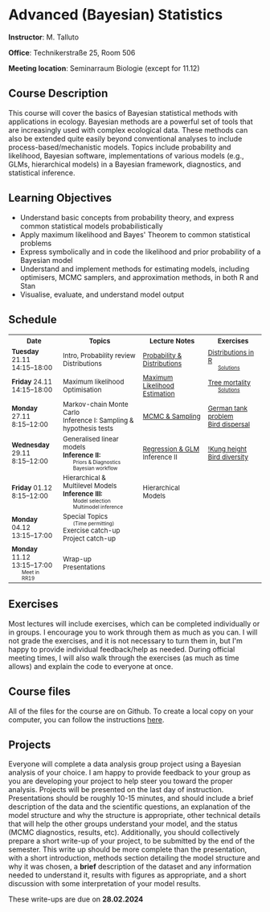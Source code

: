 <style>
.ex {margin: 0px;}
.soln {margin: 0px 20px; font-size: x-small}
table {font-size: small;}
</style>

# Advanced (Bayesian) Statistics
**Instructor**: M. Talluto

**Office**: Technikerstraße 25, Room 506

**Meeting location**:  Seminarraum Biologie (except for 11.12)


## Course Description

This course will cover the basics of Bayesian statistical methods with applications in ecology. Bayesian methods are a powerful set of tools that are increasingly used with complex ecological data. These methods can also be extended quite easily beyond conventional analyses to include process-based/mechanistic models. Topics include probability and likelihood, Bayesian software, implementations of various models (e.g., GLMs, hierarchical models) in a Bayesian framework, diagnostics, and statistical inference.

## Learning Objectives

* Understand basic concepts from probability theory, and express common statistical models probabilistically
* Apply maximum likelihood and Bayes' Theorem to common statistical problems
* Express symbolically and in code the likelihood and prior probability of a Bayesian model
* Understand and implement methods for estimating models, including optimisers, MCMC samplers, and approximation methods, in both R and Stan
* Visualise, evaluate, and understand model output


## Schedule

<table>
	<tr>
		<th> Date </th> <th> Topics </th> <th> Lecture Notes </th> <th> Exercises </th>
	</tr>
	<tr>
		<td><b>Tuesday</b> 21.11<br/>14:15–18:00</td>
		<td>Intro, Probability review<br/>Distributions</td>
		<td><a href="lec/1_probability">Probability & Distributions</a></td>
		<td><p class = "ex"><a href = "ex/ex1_distributions">Distributions in R</a></p>
			<p class = "soln"><a href = "ex/soln1_distributions.html">Solutions</a></p></td>
	</tr>
	<tr>
		<td><b>Friday</b> 24.11<br/>14:15–18:00</td>
		<td>Maximum likelihood<br/>Optimisation</td>
		<td><a href="lec/2_mle">Maximum Likelihood Estimation</a></td>
		<td><p class = "ex"><a href = "ex/ex2_tree.html">Tree mortality</a></p>
			<p class = "soln"><a href = "ex/soln2_tree.html">Solutions</a></p>
		</td>
	</tr>
	<tr>
		<td><b>Monday</b> 27.11<br/>8:15–12:00</td>
		<td>Markov-chain Monte Carlo<br/>Inference I: Sampling &amp; hypothesis tests</td>
		<td><a href="lec/3_mcmc">MCMC & Sampling</a></td>
		<td><p class = "ex"><a href = "ex/ex3_tank">German tank problem</a></p>
			<!-- <p class = "soln"><a href = "ex/soln3_tank.html">Solutions</a></p> -->
			<p class = "ex"><a href = "ex/ex4_birddisp.html">Bird dispersal</a></p>
			<!-- <p class = "soln"><a href = "ex/soln4_birddisp.html">Solutions</a></p> -->
		</td>
	</tr>
	<tr>
		<td><b>Wednesday</b> 29.11<br/>8:15–12:00</td>
		<td>Generalised linear models<br /><b>Inference II:</b><p class = "soln">Priors & Diagnostics</p>
			<p class = "soln">Bayesian workflow</p></td>
		<!-- <td><a href="">Inference II</a></td> -->
		<td><a href="lec/4_regression">Regression &amp; GLM</a><br />Inference II</td>
		<td><p class = "ex"><a href = "ex/ex5_kung.html">!Kung height</a></p>
			<!--<p class = "soln"><a href = "ex/soln">Solutions</a></p>-->
		<p class = "ex"><a href = "ex/ex6_birddiv_glm.html">Bird diversity</a></p></td>
	</tr>
	<tr>
		<td><b>Friday</b> 01.12<br/>8:15–12:00</td>
		<td>Hierarchical &amp; Multilevel Models<br/>
		<b>Inference III:</b><p class = "soln">Model selection</p>
			<p class = "soln">Multimodel inference</p></td>
		<!-- <td><a href="">Hierarchical Models</a></td> -->
		<td>Hierarchical Models</td>
		<td><p class = "ex"><a href = "ex/"></a></p>
			<!--<p class = "soln"><a href = "ex/soln">Solutions</a></p>--></td>
	</tr>
	<tr>
		<td><b>Monday</b> 04.12<br/>13:15–17:00</td>
		<td>Special Topics<p class = "soln">(Time permitting)</p>Exercise catch-up<br />Project catch-up</td>
		<td><a href=""></a></td>
		<td><p class = "ex"><a href = "ex/"></a></p>
			<!--<p class = "soln"><a href = "ex/soln">Solutions</a></p>--></td>
	</tr>
	<tr>
		<td><b>Monday</b> 11.12<br/>13:15–17:00<p class = "soln">Meet in RR19</p></td>
		<td>Wrap-up<br />Presentations</td>
		<td><a href=""></a></td>
		<td><p class = "ex"><a href = "ex/"></a></p>
			<!--<p class = "soln"><a href = "ex/soln">Solutions</a></p>--></td>
	</tr>
</table>

## Exercises
Most lectures will include exercises, which can be completed individually or in groups. I encourage you to work through them as much as you can. I will not grade the exercises, and it is not necessary to turn them in, but I'm happy to provide individual feedback/help as needed. During official meeting times, I will also walk through the exercises (as much as time allows) and explain the code to everyone at once.

## Course files
All of the files for the course are on Github. To create a local copy on your computer, you can follow the instructions [here](https://github.com/mtalluto/vu_advstats_students).

## Projects
Everyone will complete a data analysis group project using a Bayesian analysis of your choice. I am happy to provide feedback to your group as you are developing your project to help steer you toward the proper analysis. Projects will be presented on the last day of instruction. Presentations should be roughly 10-15 minutes, and should include a brief description of the data and the scientific questions, an explanation of the model structure and why the structure is appropriate, other technical details that will help the other groups understand your model, and the status (MCMC diagnostics, results, etc). Additionally, you should collectively prepare a short write-up of your project, to be submitted by the end of the semester. This write up should be more complete than the presentation, with a short introduction, methods section detailing the model structure and why it was chosen, a **brief** description of the dataset and any information needed to understand it, results with figures as appropriate, and a short discussion with some interpretation of your model results.

These write-ups are due on **28.02.2024**